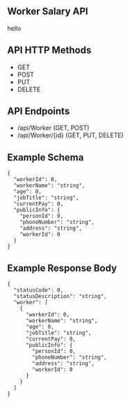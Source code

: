 
## Worker Salary API

hello

## API HTTP Methods

* GET
* POST
* PUT
* DELETE

## API Endpoints

* /api/Worker (GET, POST)
* /api/Worker/{id} (GET, PUT, DELETE)

## Example Schema

```
{
  "workerId": 0,
  "workerName": "string",
  "age": 0,
  "jobTitle": "string",
  "currentPay": 0,
  "publicInfo": {
    "personId": 0,
    "phoneNumber": "string",
    "address": "string",
    "workerId": 0
  }
}
```

## Example Response Body

```
{
  "statusCode": 0,
  "statusDescription": "string",
  "worker": [
    {
      "workerId": 0,
      "workerName": "string",
      "age": 0,
      "jobTitle": "string",
      "currentPay": 0,
      "publicInfo": {
        "personId": 0,
        "phoneNumber": "string",
        "address": "string",
        "workerId": 0
      }
    }
  ]
}
```
